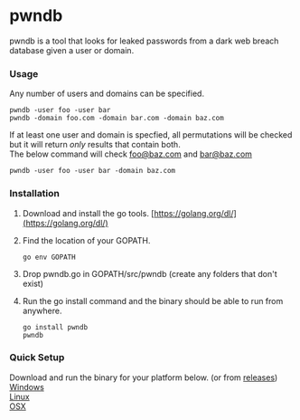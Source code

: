 # pwndb
pwndb is a tool that looks for leaked passwords from a dark web breach database given a user or domain.

### Usage
Any number of users and domains can be specified.
```
pwndb -user foo -user bar
pwndb -domain foo.com -domain bar.com -domain baz.com
```

If at least one user and domain is specfied, all permutations will be checked but it will return *only* results that contain both.  
The below command will check foo@baz.com and bar@baz.com
```
pwndb -user foo -user bar -domain baz.com
```

### Installation
1. Download and install the go tools. [https://golang.org/dl/](https://golang.org/dl/)
2. Find the location of your GOPATH.
    ```
    go env GOPATH
    ```
3. Drop pwndb.go in GOPATH/src/pwndb (create any folders that don't exist)
4. Run the go install command and the binary should be able to run from anywhere.

    ```
    go install pwndb
    pwndb
    ```
### Quick Setup
Download and run the binary for your platform below. (or from [releases](https://github.com/coj337/pwndb/releases))  
[Windows](https://github.com/coj337/pwndb/releases/download/v1.1/pwndb-windows.exe)  
[Linux](https://github.com/coj337/pwndb/releases/download/v1.1/pwndb-linux)  
[OSX](https://github.com/coj337/pwndb/releases/download/v1.1/pwndb-osx)
